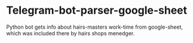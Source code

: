# Telegram-bot-parser-google-sheet
Python bot gets info about hairs-masters work-time from google-sheet, 
which was included there by hairs shops menedger.
